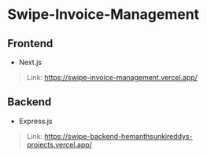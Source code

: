 # Swipe-Invoice-Management

## Frontend
* Next.js
> Link: https://swipe-invoice-management.vercel.app/


## Backend
* Express.js
> Link: https://swipe-backend-hemanthsunkireddys-projects.vercel.app/
